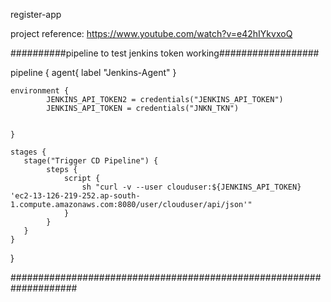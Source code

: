 register-app

project reference: https://www.youtube.com/watch?v=e42hIYkvxoQ

##########pipeline to test jenkins token working##################

pipeline {
    agent{
        label "Jenkins-Agent"
    }
    
    environment {
            JENKINS_API_TOKEN2 = credentials("JENKINS_API_TOKEN")
            JENKINS_API_TOKEN = credentials("JNKN_TKN")
                                                 
            
    }

    stages {
       stage("Trigger CD Pipeline") {
            steps {
                script {
                    sh "curl -v --user clouduser:${JENKINS_API_TOKEN} 'ec2-13-126-219-252.ap-south-1.compute.amazonaws.com:8080/user/clouduser/api/json'"
                }
            }
       }
    }
}


####################################################################

